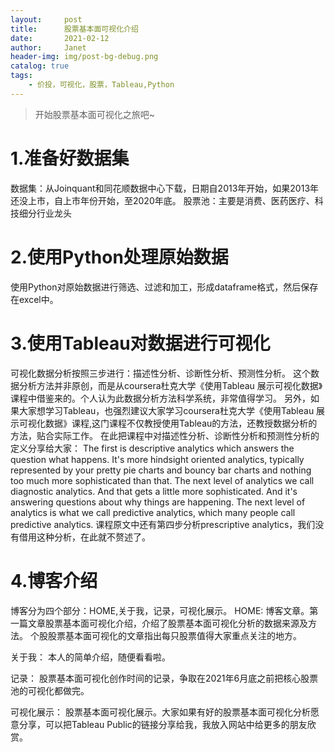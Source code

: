 ```yaml
---
layout:     post
title:      股票基本面可视化介绍
date:       2021-02-12
author:     Janet
header-img: img/post-bg-debug.png
catalog: true
tags:
    - 价投，可视化，股票，Tableau,Python
---
```


>开始股票基本面可视化之旅吧~ 

# 1.准备好数据集

数据集：从Joinquant和同花顺数据中心下载，日期自2013年开始，如果2013年还没上市，自上市年份开始，至2020年底。
股票池：主要是消费、医药医疗、科技细分行业龙头

# 2.使用Python处理原始数据

使用Python对原始数据进行筛选、过滤和加工，形成dataframe格式，然后保存在excel中。


# 3.使用Tableau对数据进行可视化

可视化数据分析按照三步进行：描述性分析、诊断性分析、预测性分析。
这个数据分析方法并非原创，而是从coursera杜克大学《使用Tableau 展示可视化数据》课程中借鉴来的。个人认为此数据分析方法科学系统，非常值得学习。
另外，如果大家想学习Tableau，也强烈建议大家学习coursera杜克大学《使用Tableau 展示可视化数据》课程,这门课程不仅教授使用Tableau的方法，还教授数据分析的方法，贴合实际工作。
在此把课程中对描述性分析、诊断性分析和预测性分析的定义分享给大家：
The first is descriptive analytics which answers the question what happens. It's more hindsight oriented analytics, typically represented by your pretty pie charts
 and bouncy bar charts and nothing too much more sophisticated than that. 
The next level of analytics we call diagnostic analytics. And that gets a little more sophisticated. And it's answering questions about why things are happening. 
The next level of analytics is what we call predictive analytics, which many people call predictive analytics.
课程原文中还有第四步分析prescriptive analytics，我们没有借用这种分析，在此就不赘述了。

# 4.博客介绍
 
博客分为四个部分：HOME,关于我，记录，可视化展示。
HOME:
博客文章。第一篇文章股票基本面可视化介绍，介绍了股票基本面可视化分析的数据来源及方法。
个股股票基本面可视化的文章指出每只股票值得大家重点关注的地方。

关于我：
本人的简单介绍，随便看看啦。

记录：
股票基本面可视化创作时间的记录，争取在2021年6月底之前把核心股票池的可视化都做完。

可视化展示：
股票基本面可视化展示。大家如果有好的股票基本面可视化分析愿意分享，可以把Tableau Public的链接分享给我，我放入网站中给更多的朋友欣赏。


